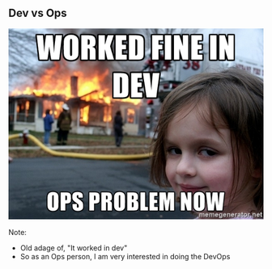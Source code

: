## Dev vs Ops

![Worked in Dev meme](img/worked-in-dev.jpg)<!-- .element: style="border:0;box-shadow:none;background-color:inherit;margin:0" -->

Note:
* Old adage of, "It worked in dev"
* So as an Ops person, I am very interested in doing the DevOps
